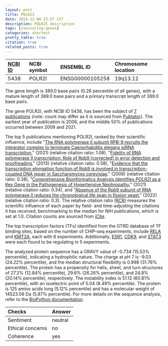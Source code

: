 ```yaml
---
layout: post
title: POLR2I
date: 2024-12-08 23:57 CST
description: POLR2I description
tags: [cooccuring-genes]
categories: shortest
pretty_table: true
citation: true
related_posts: true
---
```




| [NCBI ID](https://www.ncbi.nlm.nih.gov/gene/5438) | NCBI symbol | ENSEMBL ID | Chromosome location |
| :-------- | :------- | :-------- | :------- |
| 5438  | POLR2I | ENSG00000105258 | 19q13.12 |



The gene length is 389.0 base pairs (0.26 percentile of all genes), with a mature length of 389.0 base pairs and a primary transcript length of 389.0 base pairs.


The gene POLR2I, with NCBI ID 5438, has been the subject of [7 publications](https://pubmed.ncbi.nlm.nih.gov/?term=%22POLR2I%22) (note: count may differ as it is sourced from [Pubtator](https://academic.oup.com/nar/article/47/W1/W587/5494727)). The earliest year of publication is 2006, and the middle 50% of publications occurred between 2009 and 2021.


The top 5 publications mentioning POLR2I, ranked by their scientific influence, include "[The RNA polymerase II subunit RPB-9 recruits the integrator complex to terminate Caenorhabditis elegans piRNA transcription.](https://pubmed.ncbi.nlm.nih.gov/33533030)" (2021) (relative citation ratio: 1.08), "[Fidelity of RNA polymerase II transcription: Role of Rpb9 [corrected] in error detection and proofreading.](https://pubmed.ncbi.nlm.nih.gov/24099331)" (2013) (relative citation ratio: 0.58), "[Evidence that the transcription elongation function of Rpb9 is involved in transcription-coupled DNA repair in Saccharomyces cerevisiae.](https://pubmed.ncbi.nlm.nih.gov/17030604)" (2006) (relative citation ratio: 0.38), "[Comprehensive Bioinformatics Analysis Identifies <i>POLR2I</i> as a Key Gene in the Pathogenesis of Hypertensive Nephropathy.](https://pubmed.ncbi.nlm.nih.gov/34422001)" (2021) (relative citation ratio: 0.34), and "[Absence of the Rpb9 subunit of RNA polymerase II reduces the chronological life span in fission yeast.](https://pubmed.ncbi.nlm.nih.gov/35618649)" (2022) (relative citation ratio: 0.3). The relative citation ratio ([RCR](https://journals.plos.org/plosbiology/article?id=10.1371/journal.pbio.1002541)) measures the scientific influence of each paper by field- and time-adjusting the citations it has received, benchmarking to the median for NIH publications, which is set at 1.0. Citation counts are sourced from [iCite](https://icite.od.nih.gov).





The top transcription factors (TFs) identified from the GTRD database of TF binding sites, based on the number of CHIP-seq experiments, include [RELA](https://www.ncbi.nlm.nih.gov/gene/5970) and [KMT2A](https://www.ncbi.nlm.nih.gov/gene/4297), each with 6 experiments. Additionally, [ESR1](https://www.ncbi.nlm.nih.gov/gene/2099), [CDK9](https://www.ncbi.nlm.nih.gov/gene/1025), and [STAT3](https://www.ncbi.nlm.nih.gov/gene/6774) were each found to be regulating in 5 experiments.











The analyzed protein sequence has a GRAVY value of -0.734 (15.53% percentile), indicating a hydrophilic nature. The charge at pH 7 is -9.03 (24.22% percentile), and the median structural flexibility is 0.998 (31.76% percentile). The protein has a propensity for helix, sheet, and turn structures of 27.2% (12.84% percentile), 29.6% (26.26% percentile), and 24.8% (20.14% percentile), respectively. The instability index is 51.12 (60.81% percentile), with an isoelectric point of 5.04 (8.49% percentile). The protein is 125 amino acids long (5.12% percentile) and has a molecular weight of 14523.08 Da (5.87% percentile). For more details on the sequence analysis, refer to the [BioPython documentation](https://biopython.org/docs/1.75/api/Bio.SeqUtils.ProtParam.html).



| Checks    | Answer |
| :-------- | :------- |
| Sentiment  | neutral   |
| Ethical concerns | no     |
| Coherence    | yes    |